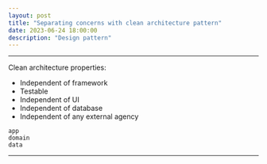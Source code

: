 ```yaml
---
layout: post
title: "Separating concerns with clean architecture pattern"
date: 2023-06-24 18:00:00
description: "Design pattern"
---
```


---
Clean architecture properties:
- Independent of framework
- Testable
- Independent of UI
- Independent of database
- Independent of any external agency
```
app
domain
data
```

---
